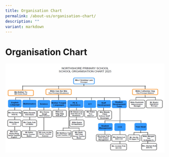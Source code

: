 ```yaml
---
title: Organisation Chart
permalink: /about-us/organisation-chart/
description: ""
variant: markdown
---
```

# **Organisation Chart**

![](/images/School_Org_Chart_updated_Feb_2025_with_MK.jpg)